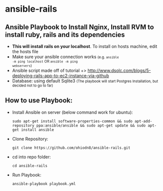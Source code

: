 # ansible-rails
## Ansible Playbook to Install Nginx, Install RVM to install ruby, rails and its dependencies
* <b>This will install rails on your localhost</b>. To install on hosts machine, edit the hosts file 
* Make sure your ansible connection works <small>(e.g. <code>ansible -m ping localhost</code> OR <code>ansible -m ping webservers</code>)</small>
* Ansible script made off of tutorial +> http://www.dsolc.com/blogs/5-deploying-rails-app-to-ec2-instance-via-github 
* Database: using default Sqlite3 <small>(The playbook will start Postgres Installation, but decided not to go to far)</small>


## How to use Playbook:
* Install Ansible on server (below command work for ubuntu): 
  <pre><code>sudo apt-get install software-properties-common && sudo apt-add-repository ppa:ansible/ansible && sudo apt-get update && sudo apt-get install ansible</code></pre>

* Clone Repository: 
  <pre><code>git clone https://github.com/ohiodn8/ansible-rails.git</code></pre>
  
* cd into repo folder:
  <pre><code>cd ansible-rails</code></pre>
  
* Run Playbook:
  <pre><code>ansible-playbook playbook.yml</code></pre>
